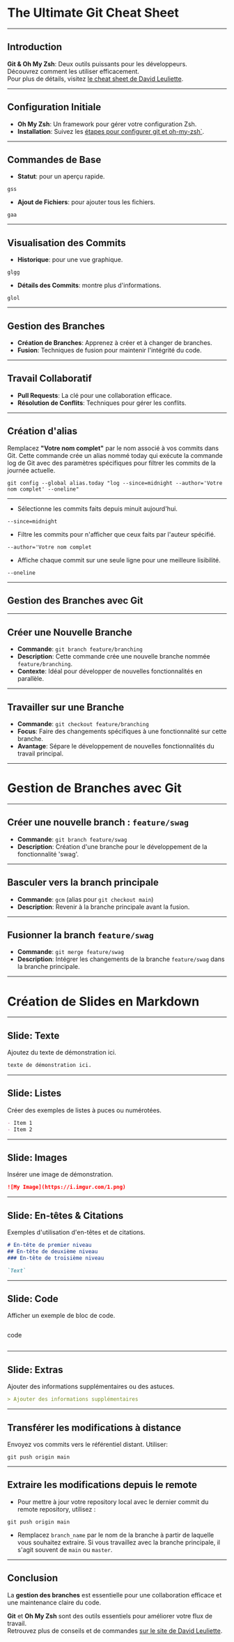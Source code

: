 <!-- slides.md -->

# The Ultimate Git Cheat Sheet

---

## Introduction
**Git & Oh My Zsh**: Deux outils puissants pour les développeurs.  
Découvrez comment les utiliser efficacement.  
Pour plus de détails, visitez [le cheat sheet de David Leuliette](https://davidl.fr/blog/git-cheatsheet).

---

## Configuration Initiale
- **Oh My Zsh**: Un framework pour gérer votre configuration Zsh.
- **Installation**: Suivez les [étapes pour configurer git et oh-my-zsh`](https://davidl.fr/blog/git-cheatsheet#section-1).

---

## Commandes de Base
- **Statut**: pour un aperçu rapide.

```
gss
```

- **Ajout de Fichiers**: pour ajouter tous les fichiers.

```
gaa
```

---

## Visualisation des Commits
- **Historique**: pour une vue graphique.

```
glgg
```

- **Détails des Commits**: montre plus d'informations.

```
glol
```

---

## Gestion des Branches
- **Création de Branches**: Apprenez à créer et à changer de branches.
- **Fusion**: Techniques de fusion pour maintenir l'intégrité du code.

---

## Travail Collaboratif
- **Pull Requests**: La clé pour une collaboration efficace.
- **Résolution de Conflits**: Techniques pour gérer les conflits.

---

## Création d'alias

Remplacez **"Votre nom complet"** par le nom associé à vos commits dans Git.
Cette commande crée un alias nommé today qui exécute la commande log de Git avec des paramètres spécifiques pour filtrer les commits de la journée actuelle.

```
git config --global alias.today "log --since=midnight --author='Votre nom complet' --oneline"
```

---

- Sélectionne les commits faits depuis minuit aujourd'hui.
```
--since=midnight
```

- Filtre les commits pour n'afficher que ceux faits par l'auteur spécifié.

```
--author='Votre nom complet
```

- Affiche chaque commit sur une seule ligne pour une meilleure lisibilité.

```
--oneline
```

---

## Gestion des Branches avec Git

---

## Créer une Nouvelle Branche
- **Commande**: `git branch feature/branching`
- **Description**: Cette commande crée une nouvelle branche nommée `feature/branching`.
- **Contexte**: Idéal pour développer de nouvelles fonctionnalités en parallèle.

---

## Travailler sur une Branche
- **Commande**: `git checkout feature/branching`
- **Focus**: Faire des changements spécifiques à une fonctionnalité sur cette branche.
- **Avantage**: Sépare le développement de nouvelles fonctionnalités du travail principal.

---

# Gestion de Branches avec Git

---

## Créer une nouvelle branch : `feature/swag`
- **Commande**: `git branch feature/swag`
- **Description**: Création d'une branche pour le développement de la fonctionnalité 'swag'.

---

## Basculer vers la branch principale
- **Commande**: `gcm` (alias pour `git checkout main`)
- **Description**: Revenir à la branche principale avant la fusion.

---

## Fusionner la branch `feature/swag`
- **Commande**: `git merge feature/swag`
- **Description**: Intégrer les changements de la branche `feature/swag` dans la branche principale.

---

# Création de Slides en Markdown

---

## Slide: Texte

Ajoutez du texte de démonstration ici.

```markdown
texte de démonstration ici.
```

---

## Slide: Listes

Créer des exemples de listes à puces ou numérotées.

```markdown
- Item 1
- Item 2
```

---

## Slide: Images

Insérer une image de démonstration.

```markdown
![My Image](https://i.imgur.com/1.png)
```

---

## Slide: En-têtes & Citations
Exemples d'utilisation d'en-têtes et de citations.

```markdown
# En-tête de premier niveau
## En-tête de deuxième niveau
### En-tête de troisième niveau
```

```markdown
`Text`
```

---

## Slide: Code
Afficher un exemple de bloc de code.

```markdown
```
code
```
```

---

## Slide: Extras
Ajouter des informations supplémentaires ou des astuces.

```markdown
> Ajouter des informations supplémentaires
```

---

## Transférer les modifications à distance

Envoyez vos commits vers le référentiel distant. Utiliser:
```console
git push origin main
```

---

## Extraire les modifications depuis le remote

- Pour mettre à jour votre repository local avec le dernier commit du remote repository, utilisez :

```console
git push origin main
```

- Remplacez `branch_name` par le nom de la branche à partir de laquelle vous souhaitez extraire. Si vous travaillez avec la branche principale, il s'agit souvent de `main` ou `master`.

---

## Conclusion

La **gestion des branches** est essentielle pour une collaboration efficace et une maintenance claire du code.

**Git** et **Oh My Zsh** sont des outils essentiels pour améliorer votre flux de travail.  
Retrouvez plus de conseils et de commandes [sur le site de David Leuliette](https://davidl.fr/blog/git-cheatsheet).